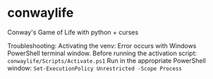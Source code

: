 # conwaylife
Conway's Game of Life with python + curses

Troubleshooting:
Activating the venv:
Error occurs with Windows PowerShell terminal window. Before running the activation script:
`conwaylife/Scripts/Activate.ps1`
Run in the appropriate PowerShell window:
`Set-ExecutionPolicy Unrestricted -Scope Process`